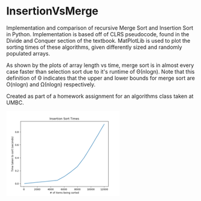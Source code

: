 # InsertionVsMerge
Implementation and comparison of recursive Merge Sort and Insertion Sort in Python. Implementation is based off of CLRS pseudocode, found in the Divide and Conquer section of the textbook. MatPlotLib is used to plot the sorting times of these algorithms, given differently sized and randomly populated arrays. 

As shown by the plots of array length vs time, merge sort is in almost every case faster than selection sort due to it's runtime of Θ(nlogn). Note that this definition of Θ indicates that the upper and lower bounds for merge sort are O(nlogn) and Ω(nlogn) respectively. 

Created as part of a homework assignment for an algorithms class taken at UMBC. 

<img
  src="Insertion_Sort_times.png"
  alt="Alt text"
  title="Optional title"
  style="display: inline-block; margin: 0 auto; max-width: 300px">
